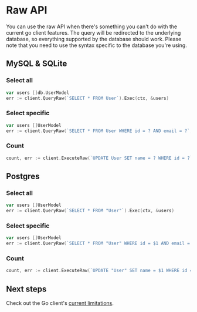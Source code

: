 # Raw API

You can use the raw API when there's something you can't do with the current go client features. The query will be redirected to the underlying database, so everything supported by the database should work. Please note that you need to use the syntax specific to the database you're using.

## MySQL & SQLite

### Select all

```go
var users []db.UserModel
err := client.QueryRaw(`SELECT * FROM User`).Exec(ctx, &users)
```

### Select specific

```go
var users []UserModel
err := client.QueryRaw(`SELECT * FROM User WHERE id = ? AND email = ?`, "123abc", "prisma@example.com").Exec(ctx, &users)
```

### Count

```go
count, err := client.ExecuteRaw(`UPDATE User SET name = ? WHERE id = ?`, "John", "123").Exec(ctx)
```

## Postgres

### Select all

```go
var users []UserModel
err := client.QueryRaw(`SELECT * FROM "User"`).Exec(ctx, &users)
```

### Select specific

```go
var users []UserModel
err := client.QueryRaw(`SELECT * FROM "User" WHERE id = $1 AND email = $2`, "id2", "email2").Exec(ctx, &users)
```

### Count

```go
count, err := client.ExecuteRaw(`UPDATE "User" SET name = $1 WHERE id = $2`, "John", "123").Exec(ctx)
```

## Next steps

Check out the Go client's [current limitations](12-limitations.md).

